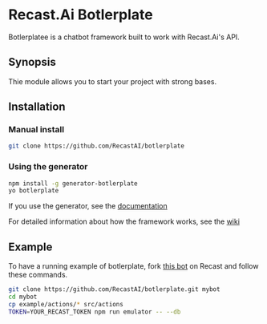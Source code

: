 # Recast.Ai Botlerplate

Botlerplatee is a chatbot framework built to work with Recast.Ai's API.

## Synopsis

Thie module allows you to start your project with strong bases.

## Installation

### Manual install

```bash
git clone https://github.com/RecastAI/botlerplate
```

### Using the generator

```bash
npm install -g generator-botlerplate
yo botlerplate
```
If you use the generator, see the [documentation](https://github.com/RecastAI/generator-botlerplate)


For detailed information about how the framework works, see the [wiki](https://github.com/RecastAI/botlerplate/wiki)

## Example

To have a running example of botlerplate, fork [this bot](https://recast.ai/ftriquet/meeting-room-bot) on Recast and follow these commands.

```bash
git clone https://github.com/RecastAI/botlerplate.git mybot
cd mybot
cp example/actions/* src/actions
TOKEN=YOUR_RECAST_TOKEN npm run emulator -- --db
```
